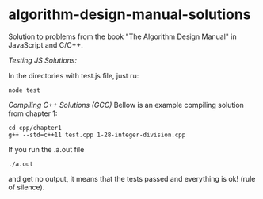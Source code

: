 # algorithm-design-manual-solutions
Solution to problems from the book "The Algorithm Design Manual" in JavaScript and C/C++.

*Testing JS Solutions:*

In the directories with test.js file, just ru:

```
node test
```

*Compiling C++ Solutions (GCC)*
Bellow is an example compiling solution from chapter 1:

```
cd cpp/chapter1
g++ --std=c++11 test.cpp 1-28-integer-division.cpp
```

If you run the .a.out file 

```
./a.out
```

and get no output, it means that the tests passed and everything is ok!
(rule of silence).
